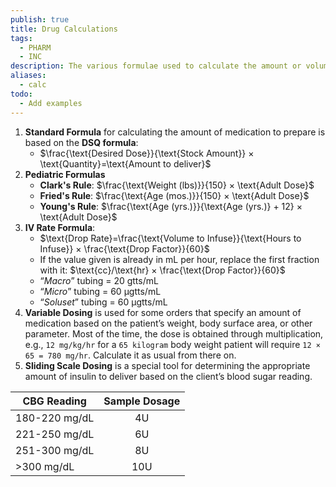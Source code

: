 ```yaml
---
publish: true
title: Drug Calculations
tags:
  - PHARM
  - INC
description: The various formulae used to calculate the amount or volume of medication to administer.
aliases:
  - calc
todo:
  - Add examples
---
```

1. **Standard Formula** for calculating the amount of medication to prepare is based on the **DSQ formula**:
	- $\frac{\text{Desired Dose}}{\text{Stock Amount}} × \text{Quantity}=\text{Amount to deliver}$
2. **Pediatric Formulas**
	- **Clark's Rule**: $\frac{\text{Weight (lbs)}}{150} × \text{Adult Dose}$
	- **Fried's Rule**: $\frac{\text{Age (mos.)}}{150} × \text{Adult Dose}$
	- **Young's Rule**: $\frac{\text{Age (yrs.)}}{\text{Age (yrs.)} + 12} × \text{Adult Dose}$
3. **IV Rate Formula**:
	- $\text{Drop Rate}=\frac{\text{Volume to Infuse}}{\text{Hours to Infuse}} × \frac{\text{Drop Factor}}{60}$
	- If the value given is already in mL per hour, replace the first fraction with it: $\text{cc}/\text{hr} × \frac{\text{Drop Factor}}{60}$
	- “*Macro*” tubing = 20 gtts/mL
	- “*Micro*” tubing = 60 µgtts/mL
	- “*Soluset*” tubing = 60 µgtts/mL
4. **Variable Dosing** is used for some orders that specify an amount of medication based on the patient’s weight, body surface area, or other parameter. Most of the time, the dose is obtained through multiplication, e.g., `12 mg/kg/hr` for a `65 kilogram` body weight patient will require `12 × 65 = 780 mg/hr`. Calculate it as usual from there on.
5. **Sliding Scale Dosing** is a special tool for determining the appropriate amount of insulin to deliver based on the client’s blood sugar reading.

| CBG Reading   | Sample Dosage |
| ------------- | :-----------: |
| 180-220 mg/dL |      4U       |
| 221-250 mg/dL |      6U       |
| 251-300 mg/dL |      8U       |
| \>300 mg/dL   |      10U      |

